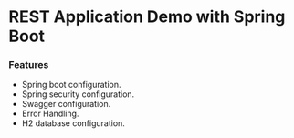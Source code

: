 # REST Application Demo with Spring Boot

### Features

- Spring boot configuration.
- Spring security configuration.
- Swagger configuration.
- Error Handling.
- H2 database configuration.
